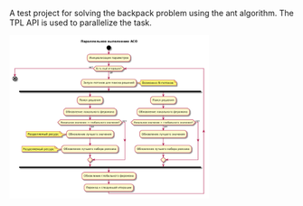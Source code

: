 A test project for solving the backpack problem using the ant algorithm. The TPL API is used to parallelize the task.

<img src="Asserts/activityDiagram.png" width=70% height=70%>
